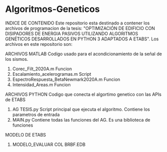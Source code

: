 # Algoritmos-Geneticos

INDICE DE CONTENIDO
Este repositorio esta destinado a contener los archivos de programacion de la tesis: 
"OPTIMIZACIÓN DE EDIFICIO CON DISIPADORES DE ENERGIA PASIVOS UTILIZANDO ALGORITMOS
GENÉTICOS DESARROLLADOS EN PYTHON 3 ADAPTADOS A ETABS". Los archivos en este repositorio
son:

ARCHIVOS MATLAB
Codigo usado para el acondicionamiento de la señal de los sismos.

1. Corec_Filt_2020A.m                       Funcion
2. Escalamiento_acelerogramas.m             Script
3. EspectroRespuesta_BetaNewmark2020A.m     Funcion
4. Intensidad_Areas.m                       Funcion

ARCHIVOS PYTHON
Codigo que conecta el algortimo genetico con las APIs de ETABS
1. AG TESIS.py      Script principal que ejecuta el algoritmo. Contiene los parametros de entrada
2. MAIN.py          Contiene todas las funciones del AG. Es una biblioteca de funciones

MODELO DE ETABS
1. MODELO_EVALUAR COL BRBF.EDB
